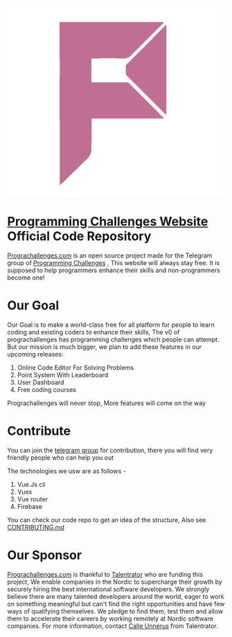 ![imagee](frontend/src/assets/logos/logo.svg)
# [Programming Challenges Website](https://prograchallenges.com) Official Code Repository
[Prograchallenges.com](https://prograchallenges.com) is an open source project made for the Telegram group of [Programming Challenges](https://telegram.me/prograchallenges) , This website will always stay free. It is supposed to help programmers enhance their skills and non-programmers become one!
<br>

# Our Goal
Our Goal is to make a world-class free for all platform for people to learn coding and existing coders to enhance their skills, The v0 of prograchallenges has programming challenges which people can attempt. But our mission is much bigger, we plan to add these features in our upcoming releases: 

1. Online Code Editor For Solving Problems
2. Point System With Leaderboard
3. User Dashboard
4. Free coding courses

Prograchallenges will never stop, More features will come on the way
<br>

# Contribute
You can join the [telegram group](https://https://t.me/joinchat/2nmp7Kiyrq4yNjJi) for contribution, there you will find very friendly people who can help you out 

The technologies we usw are as follows - 
1. Vue.Js cli
2. Vuex
3. Vue router 
4. Firebase

You can check our code repo to get an idea of the structure,
Also see [CONTRIBUTING.md](https://github.com/Talentrator/Prograchallenges.com/blob/master/CONTRIBUTING.md)
<br>

# Our Sponsor
[Prograchallenges.com](https://prograchallenges.com) is thankful to [Talentrator](https://talentrator.com/) who are funding this project, 
We enable companies in the Nordic to supercharge their growth by securely hiring the best international software developers. We strongly believe there are many talented developers around the world, eager to work on something meaningful but can't find the right opportunities and have few ways of qualifying themselves. We pledge to find them, test them and allow them to accelerate their careers by working remotely at Nordic software companies. 
For more information, contact [Calle Unnérus](https://telegram.me/calle978) from Talentrator.


